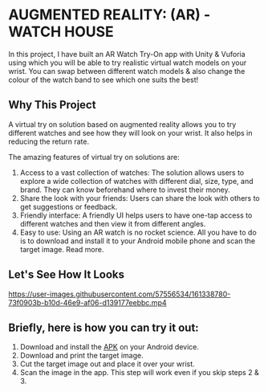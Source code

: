# AUGMENTED REALITY: (AR) - WATCH HOUSE 
In this project, I have built an AR Watch Try-On app with Unity & Vuforia using which you will be able to try realistic virtual watch models on your wrist. You can swap between different watch models & also change the colour of the watch band to see which one suits the best!

## Why This Project
A virtual try on solution based on augmented reality allows you to try different watches and see how they will look on your wrist. It also helps in reducing the return rate.

The amazing features of virtual try on solutions are:

1. Access to a vast collection of watches: The solution allows users to explore a wide collection of watches with different dial, size, type, and brand. They can know beforehand where to invest their money.
2. Share the look with your friends: Users can share the look with others to get suggestions or feedback.
3. Friendly interface: A friendly UI helps users to have one-tap access to different watches and then view it from different     angles.
4. Easy to use: Using an AR watch is no rocket science. All you have to do is to download and install it to your Android mobile phone and scan the target image. Read more.

## Let's See How It Looks 
https://user-images.githubusercontent.com/57556534/161338780-73f0903b-b10d-46e9-af06-d139177eebbc.mp4


## Briefly, here is how you can try it out:
1. Download and install the [APK](https://github.com/jainsaksham24/AR-WATCH-HOUSE/tree/master/Apk%20Link) on your Android device.
2. Download and print the target image.
3. Cut the target image out and place it over your wrist.
4. Scan the image in the app. This step will work even if you skip steps 2 & 3.
